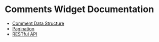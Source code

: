 # Comments Widget Documentation

* [Comment Data Structure](Comment-Data-Structure.md)
* [Pagination](Pagination.md)
* [RESTful API](RESTful-API.md)
